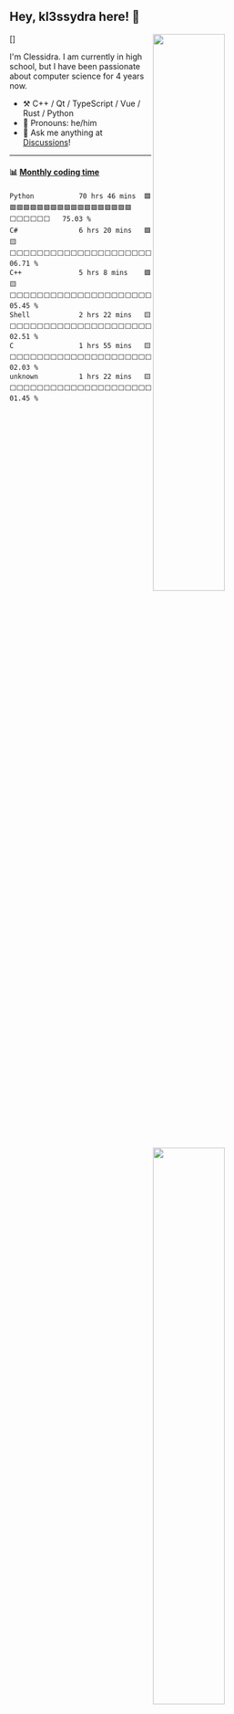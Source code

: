 ## Hey, kl3ssydra here! :wave:

[<img align="right" width="50%" src="[[https://github-readme-stats-ouuan.vercel.app/api?username=ouuan&theme=dark&show_icons=true](https://github-readme-stats.vercel.app/api?username=kl3ssydra&count_private=true&bg_color=30,595959,2e2c2c&title_color=fff&text_color=fff](https://github-readme-stats.vercel.app/api?username=kl3ssydra&count_private=true&bg_color=30,595959,2e2c2c&title_color=fff&text_color=fff)">]
[<img align="right" width="50%" src="[https://github-readme-stats-ouuan.vercel.app/api?username=ouuan&show_icons=true](https://github-readme-stats.vercel.app/api?username=kl3ssydra&count_private=true&bg_color=30,595959,2e2c2c&title_color=fff&text_color=fff)">](https://metrics.lecoq.io/ouuan#gh-light-mode-only)

I'm Clessidra.
I am currently in high school, but I have been passionate about computer science for 4 years now.

-   :hammer_and_pick: C++ / Qt / TypeScript / Vue / Rust / Python
-   :man: Pronouns: he/him
-   :thought_balloon: Ask me anything at [Discussions](https://github.com/kl3ssydra/kl3ssydra/discussions/new)!

---

#### :bar_chart: [Monthly coding time](https://github.com/muety/wakapi)

<!--START_SECTION:waka-->

```text
Python           70 hrs 46 mins  🟩🟩🟩🟩🟩🟩🟩🟩🟩🟩🟩🟩🟩🟩🟩🟩🟩🟩🟩⬜⬜⬜⬜⬜⬜   75.03 %
C#               6 hrs 20 mins   🟩🟨⬜⬜⬜⬜⬜⬜⬜⬜⬜⬜⬜⬜⬜⬜⬜⬜⬜⬜⬜⬜⬜⬜⬜   06.71 %
C++              5 hrs 8 mins    🟩🟨⬜⬜⬜⬜⬜⬜⬜⬜⬜⬜⬜⬜⬜⬜⬜⬜⬜⬜⬜⬜⬜⬜⬜   05.45 %
Shell            2 hrs 22 mins   🟨⬜⬜⬜⬜⬜⬜⬜⬜⬜⬜⬜⬜⬜⬜⬜⬜⬜⬜⬜⬜⬜⬜⬜⬜   02.51 %
C                1 hrs 55 mins   🟨⬜⬜⬜⬜⬜⬜⬜⬜⬜⬜⬜⬜⬜⬜⬜⬜⬜⬜⬜⬜⬜⬜⬜⬜   02.03 %
unknown          1 hrs 22 mins   🟨⬜⬜⬜⬜⬜⬜⬜⬜⬜⬜⬜⬜⬜⬜⬜⬜⬜⬜⬜⬜⬜⬜⬜⬜   01.45 %
```
